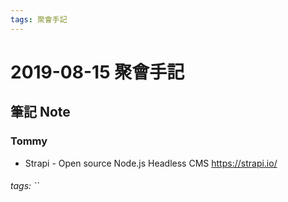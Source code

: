 ```yaml
---
tags: 聚會手記
---
```


2019-08-15 聚會手記
===

筆記 Note
---

### Tommy
- Strapi - Open source Node.js Headless CMS
https://strapi.io/


###### tags: ``